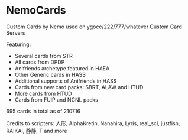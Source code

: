 # NemoCards
Custom Cards by Nemo used on ygocc/222/777/whatever Custom Card Servers

Featuring:
- Several cards from STR
- All cards from DPDP
- Anifriends archetype featured in HAEA
- Other Generic cards in HASS
- Additional supports of Anifriends in HASS
- Cards from new card packs: SBRT, ALAW and HTUD
- More cards from HTUD
- Cards from FUIP and NCNL packs

695 cards in total as of 210716

Credits to scripters:
人形, AlphaKretin, Nanahira, Lyris, real_scl, justfish, RAIKAI, 静静, T and more
